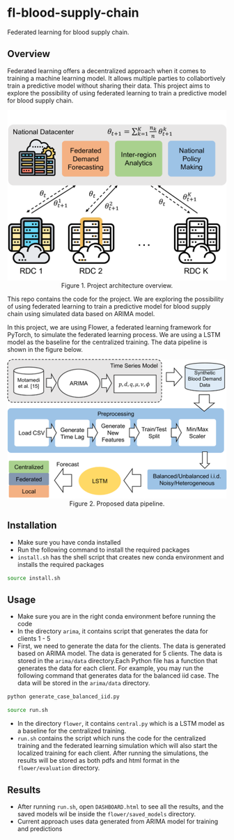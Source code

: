 # fl-blood-supply-chain

Federated learning for blood supply chain.

## Overview

Federated learning offers a decentralized approach when it comes to training a machine learning model. It allows multiple parties to collabortively train a predictive model without sharing their data. This project aims to explore the possibility of using federated learning to train a predictive model for blood supply chain.

<p align="center">
  <img src="docs/images/fl-bscm.png" width="600" /><br />
  Figure 1. Project architecture overview.
</p>

This repo contains the code for the project. We are exploring the possibility of using federated learning to train a predictive model for blood supply chain using simulated data based on ARIMA model.

In this project, we are using Flower, a federated learning framework for PyTorch, to simulate the federated learning process. We are using a LSTM model as the baseline for the centralized training. The data pipeline is shown in the figure below.

<p align="center">
  <img src="docs/images/lstm.png" width="600" /><br />
  Figure 2. Proposed data pipeline.
</p>


## Installation
- Make sure you have conda installed
- Run the following command to install the required packages
- `install.sh` has the shell script that creates new conda environment and installs the required packages
```bash
source install.sh
```

## Usage
- Make sure you are in the right conda environment before running the code
- In the directory `arima`, it contains script that generates the data for clients 1 - 5
- First, we need to generate the data for the clients. The data is generated based on ARIMA model. The data is generated for 5 clients. The data is stored in the `arima/data` directory.Each Python file has a function that generates the data for each client. For example, you may run the following command that generates data for the balanced iid case. The data will be stored in the `arima/data` directory. 
```bash
python generate_case_balanced_iid.py
```

```bash
source run.sh
```
- In the directory `flower`, it contains `central.py` which is a LSTM model as a baseline for the centralized training. 
- `run.sh` contains the script which runs the code for the centralized training and the federated learning simulation which will also start the localized training for each client. After running the simulations, the results will be stored as both pdfs and html format in the `flower/evaluation` directory.

## Results

- After running `run.sh`, open `DASHBOARD.html` to see all the results, and the saved models wil be inside the `flower/saved_models` directory.
- Current approach uses data generated from ARIMA model for training and predictions